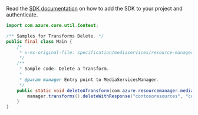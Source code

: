Read the [SDK documentation](https://github.com/Azure/azure-sdk-for-java/blob/azure-resourcemanager-mediaservices_1.1.0-beta.3/sdk/mediaservices/azure-resourcemanager-mediaservices/README.md) on how to add the SDK to your project and authenticate.

```java
import com.azure.core.util.Context;

/** Samples for Transforms Delete. */
public final class Main {
    /*
     * x-ms-original-file: specification/mediaservices/resource-manager/Microsoft.Media/stable/2021-11-01/examples/transforms-delete.json
     */
    /**
     * Sample code: Delete a Transform.
     *
     * @param manager Entry point to MediaServicesManager.
     */
    public static void deleteATransform(com.azure.resourcemanager.mediaservices.MediaServicesManager manager) {
        manager.transforms().deleteWithResponse("contosoresources", "contosomedia", "sampleTransform", Context.NONE);
    }
}
```
